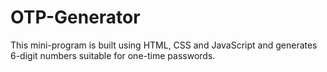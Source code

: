 # OTP-Generator
This mini-program is built using HTML, CSS and JavaScript and generates 6-digit numbers suitable for one-time passwords.
